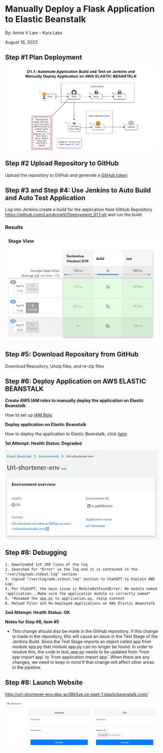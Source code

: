 # Manually Deploy a Flask Application to Elastic Beanstalk

By:  Annie V Lam - Kura Labs

August 16, 2023


## Step #1 Plan Deployment

![Plan](Deployment_01.1_Pipeline.jpg)


## Step #2 Upload Repository to GitHub

Upload the repository to GitHub and generate a [GitHub token](https://github.com/LamAnnieV/GitHub/blob/main/Generate_GitHub_Token.md)


## Step #3 and Step #4:  Use Jenkins to Auto Build and Auto Test Application

Log into Jenkins create a build for the application from GitHub Repository https://github.com/LamAnnieV/Deployment_01.1.git and run the build

### Results

![Build](D01.1_Jenkins_Results.jpg)


## Step #5:  Download Repository from GitHub

Download Repository, Unzip files, and re-zip files


## Step #6:  Deploy Application on AWS ELASTIC BEANSTALK

**Create AWS IAM roles to manually deploy the application on Elastic Beanstalk**

How to set up [IAM Role](https://github.com/LamAnnieV/Setup_AWS/blob/main/Create_AWS_IAM_Roles.md).  

**Deploy application on Elastic Beanstalk**

How to deploy the application to Elastic Beanstalk, click [here](https://github.com/LamAnnieV/AWS_Services/blob/main/elastic_beanstalk.md).

**1st Attempt: Health Status:  Degraded**

![AWS](D01.1_AWS_Results.jpg)

## Step #8: Debugging

```
1. Downloaded 1st 100 lines of the log
2. Searched for "Error" in the log and it is contained in the "/var/log/web.stdout.log" section
3. Copied "/var/log/web.stdout.log" section to ChatGPT to Explain AWS Log:
4. Per ChatGPT, the main issue is ModuleNotFoundError: No module named 'application...Make sure the application module is correctly named"
5. *Renamed the app.py to application.py, rezip content
6. Reload Files and Re-Deployed Applications on AWS Elastic Beanstalk
```

**2nd Attempt: Health Status:  OK**

**Notes for Step #8, item #5**

-  This change should also be made in the GitHub repository.  If this change is made in the repository, this will cause an issue in the Test Stage of the Jenkins Build.  Since the Test Stage imports an object called app from module app.py that module app.py can no longer be found. In order to resolve this, the code in test_app.py needs to be updated from 'from app import app' to 'from application import app'.  When there are any changes, we need to keep in mind if that change will affect other areas in the pipeline.

            
## Step #8:  Launch Website

http://url-shortener-env.eba-av38k5ye.us-east-1.elasticbeanstalk.com/

![Website](D1.01_Website_Result.jpg)



